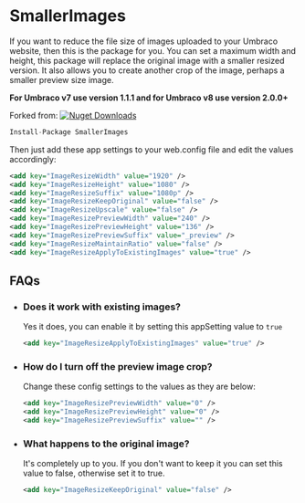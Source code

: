 # SmallerImages

If you want to reduce the file size of images uploaded to your Umbraco website, then this is the package for you. You can set a maximum width and height, this package will replace the original image with a smaller resized version. It also allows you to create another crop of the image, perhaps a smaller preview size image.

**For Umbraco v7 use version 1.1.1 and for Umbraco v8 use version 2.0.0+**

Forked from:
[![Nuget Downloads](https://img.shields.io/nuget/dt/SmallerImages.svg)](https://www.nuget.org/packages/SmallerImages)

```js
Install-Package SmallerImages
```

Then just add these app settings to your web.config file and edit the values accordingly:

```xml
<add key="ImageResizeWidth" value="1920" />
<add key="ImageResizeHeight" value="1080" />
<add key="ImageResizeSuffix" value="1080p" />
<add key="ImageResizeKeepOriginal" value="false" />
<add key="ImageResizeUpscale" value="false" />
<add key="ImageResizePreviewWidth" value="240" />
<add key="ImageResizePreviewHeight" value="136" />
<add key="ImageResizePreviewSuffix" value="_preview" />
<add key="ImageResizeMaintainRatio" value="false" />
<add key="ImageResizeApplyToExistingImages" value="true" />
```

## FAQs

  - ### Does it work with existing images?
    Yes it does, you can enable it by setting this appSetting value to `true`
    ```xml
    <add key="ImageResizeApplyToExistingImages" value="true" />
    ```
  - ### How do I turn off the preview image crop?
    Change these config settings to the values as they are below:
    ```xml
    <add key="ImageResizePreviewWidth" value="0" />
    <add key="ImageResizePreviewHeight" value="0" />
    <add key="ImageResizePreviewSuffix" value="" />
    ```
  - ### What happens to the original image?
    It's completely up to you. If you don't want to keep it you can set this value to false, otherwise set it to true.
    
    ```xml
    <add key="ImageResizeKeepOriginal" value="false" />
    ```
